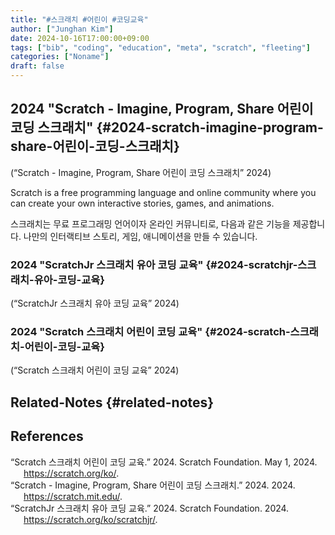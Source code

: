 ```yaml
---
title: "#스크래치 #어린이 #코딩교육"
author: ["Junghan Kim"]
date: 2024-10-16T17:00:00+09:00
tags: ["bib", "coding", "education", "meta", "scratch", "fleeting"]
categories: ["Noname"]
draft: false
---
```


<!--more-->


## 2024 "Scratch - Imagine, Program, Share 어린이 코딩 스크래치" {#2024-scratch-imagine-program-share-어린이-코딩-스크래치}

(“Scratch - Imagine, Program, Share 어린이 코딩 스크래치” 2024)

Scratch is a free programming language and online community where you can create your own interactive stories, games, and animations.

스크래치는 무료 프로그래밍 언어이자 온라인 커뮤니티로, 다음과 같은 기능을 제공합니다. 나만의 인터랙티브 스토리, 게임, 애니메이션을 만들 수 있습니다.


### 2024 "ScratchJr 스크래치 유아 코딩 교육" {#2024-scratchjr-스크래치-유아-코딩-교육}

(“ScratchJr 스크래치 유아 코딩 교육” 2024)


### 2024 "Scratch 스크래치 어린이 코딩 교육" {#2024-scratch-스크래치-어린이-코딩-교육}

(“Scratch 스크래치 어린이 코딩 교육” 2024)


## Related-Notes {#related-notes}

## References

<style>.csl-entry{text-indent: -1.5em; margin-left: 1.5em;}</style><div class="csl-bib-body">
  <div class="csl-entry">“Scratch 스크래치 어린이 코딩 교육.” 2024. Scratch Foundation. May 1, 2024. <a href="https://scratch.org/ko/">https://scratch.org/ko/</a>.</div>
  <div class="csl-entry">“Scratch - Imagine, Program, Share 어린이 코딩 스크래치.” 2024. 2024. <a href="https://scratch.mit.edu/">https://scratch.mit.edu/</a>.</div>
  <div class="csl-entry">“ScratchJr 스크래치 유아 코딩 교육.” 2024. Scratch Foundation. 2024. <a href="https://scratch.org/ko/scratchjr/">https://scratch.org/ko/scratchjr/</a>.</div>
</div>
